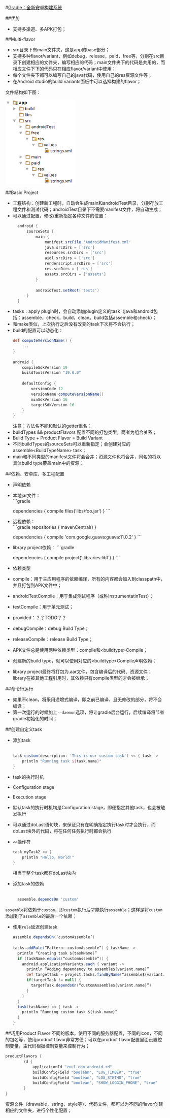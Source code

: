 #[Gradle：全新安卓构建系统](http://tools.android.com/tech-docs/new-build-system/user-guide)

##优势
+  支持多渠道、多APK打包；

##Multi-flavor
+  src目录下有main文件夹，这是app的base部分；
+  支持多种flavor/variant，例如debug，release，paid，free等，分别在src目录下创建相应的文件夹，编写相应的代码；main文件夹下的代码是共用的，而相应文件下下的代码只在相应flavor/variant中使用；
+  每个文件夹下都可以编写自己的java代码，使用自己的res资源文件等；
+  在Android studio的build variants面板中可以选择构建的flavor；
  
文件结构如下图：  

![xflavour_folder_structure.png](assets/xflavour_folder_structure.png)

##Basic Project
+  工程结构：创建新工程时，自动会生成main和androidTest目录，分别存放工程文件和测试代码；androidTest目录下不需要manifest文件，将自动生成；
+  可以通过配置，修改/重新指定各种文件的位置：
    ```gradle
      android {
          sourceSets {
              main {
                  manifest.srcFile 'AndroidManifest.xml'
                  java.srcDirs = ['src']
                  resources.srcDirs = ['src']
                  aidl.srcDirs = ['src']
                  renderscript.srcDirs = ['src']
                  res.srcDirs = ['res']
                  assets.srcDirs = ['assets']
              }
      
              androidTest.setRoot('tests')
          }
      }
    ```
+  tasks：apply plugin时，会自动添加plugin定义的task（java和android包括：assemble，check，build，clean。build包括assemble和check）；
+  和make类似，上次执行之后没有改变的task下次将不会执行；
+  build的配置可以动态化：  
    ```gradle
    def computeVersionName() {
        ...
    }
    
    android {
        compileSdkVersion 19
        buildToolsVersion "19.0.0"
    
        defaultConfig {
            versionCode 12
            versionName computeVersionName()
            minSdkVersion 16
            targetSdkVersion 16
        }
    }
    ```
    注意：方法名不能和默认的getter重名；
+  buildTypes && productFlavors    配置不同的打包类型，两者为组合关系；
  +  Build Type + Product Flavor = Build Variant
  +  不同buildTypes的sourceSets可以重新指定；会创建对应的assemble&lt;BuildTypeName&gt; task；
  +  main和不同类型的manifest文件将会合并；资源文件也将合并，同名的将以具体build type覆盖main中的资源；
  
##依赖、安卓库、多工程配置
+  声明依赖
  +  本地jar文件：  
    ```gradle
    
      dependencies {
          compile files('libs/foo.jar')
      }
    ```
  +  远程依赖：  
    ```gradle
      repositories {
          mavenCentral()
      }
      
      
      dependencies {
          compile 'com.google.guava:guava:11.0.2'
      }
    ```
  +  library project依赖：
    ```gradle
    
      dependencies {
          compile project(':libraries:lib1')
      }
    ```
+  依赖类型
  +  compile：用于主应用程序的依赖编译，所有的内容都会加入到classpath中，并且打包到APK文件中；
  +  androidTestCompile：用于集成测试程序（或称InstrumentatinTest）；
  +  testCompile：用于单元测试；
  +  provided：？？TODO？？
  +  debugCompile：debug Build Type；
  +  releaseCompile：release Build Type；
  +  APK文件总是使用两种依赖类型：compile和&lt;buildtype&gt;Compile；
  +  创建新的build type，就可以使用对应的&lt;buildtype&gt;Compile声明依赖；
+  library project最终将打包为.aar文件，包含编译后的代码、资源文件；library在被其他工程引用时，其依赖只有compile类型的才会被继承；

##命令行运行
+  如果不clean，将采用递增式编译，即之前已编译、且无修改的部分，将不会编译；
+  第一次运行的时候加上`-–daemon`选项，将让gradle后台运行，后续编译将节省gradle初始化的时间；

##创建自定义task
+  添加task  
    ```gradle  
    
    task custom(description: 'This is our custom task') << { task ->
        println "Running task ${task.name}"
    }
    ```
+  task的执行时机
  +  Configuration stage
  +  Execution stage
  +  默认task的执行时机均是Configuration stage，即便指定其他task，也会被触发执行
  +  可以通过doLast语句块，来保证只有在明确指定执行task时才会执行，而doLast块外的代码，将在任何任务执行时都会执行
  +  `<<`操作符  
      ```groovy
      task myTask2 << {
          println "Hello, World!" 
      }
      ```  
      相当于整个task都在doLast块内

+  添加task的依赖  
    ```gradle  
    
      assemble.dependsOn 'custom'
    
    ```
`assemble`将依赖于`custom`，即`custom`执行后才能执行`assemble`；这样是将`custom`添加到了`assemble`的最后一个依赖；

+  使用`rule`延迟创建task  
    ```gradle
    assemble.dependsOn(‘customAssemble’)
    
    tasks.addRule(“Pattern: customAssemble“) { taskName ->
      println “Creating task ${taskName}”
      if (taskName.equals(“customAssemble”)) {
        android.applicationVariants.each { variant ->
          println “Adding dependency to assemble${variant.name}”
          def targetTask = project.tasks.findByName(“assemble${variant.name}”)
          if(targetTask != null) {
            targetTask.dependsOn(“customAssemble${variant.name}”)
          }
        }
      }
      task(taskName) << { task ->
        println “Running custom task ${task.name}”
      }
    }
    ```
    
##巧用Product Flavor
不同的版本，使用不同的服务器配置，不同的icon，不同的包名等，使用product flavor非常方便；可以在product flavor配置里面设置控制变量，主代码根据控制变量来控制行为；
```gradle
productFlavors {
        rd {
            applicationId "zuul.com.android.rd"
            buildConfigField "boolean", "LOG_TIMBER", "true"
            buildConfigField "boolean", "LOG_STETHO", "true"
            buildConfigField "boolean", "SHOW_LOGGIN_PHONE", "true"
        }
}
```
资源文件（drawable，string，style等）、代码文件，都可以为不同的flavor创建相应的文件夹，进行个性化配置；
